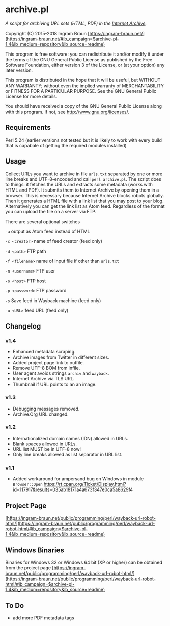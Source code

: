 # archive.pl

*A script for archiving URL sets (HTML, PDF) in the [Internet Archive](https://archive.org).*

Copyright (C) 2015-2018 Ingram Braun [https://ingram-braun.net/](https://ingram-braun.net/#ib_campaign=$archive-pl-1.4&ib_medium=repository&ib_source=readme)

This program is free software: you can redistribute it and/or modify it under the terms of the GNU General Public License as published by the Free Software Foundation, either version 3 of the License, or (at your option) any later version.

This program is distributed in the hope that it will be useful, but WITHOUT ANY WARRANTY; without even the implied warranty of MERCHANTABILITY or FITNESS FOR A PARTICULAR PURPOSE. See the GNU General Public License for more details.

You should have received a copy of the GNU General Public License along with this program. If not, see <http://www.gnu.org/licenses/>.

## Requirements

Perl 5.24 (earlier versions not tested but it is likely to work with every build that is capabale of getting the required modules installed)

## Usage

Collect URLs you want to archive in file `urls.txt` separated by one or more line breaks and UTF-8-encoded and call `perl archive.pl`. The script does to things: it fetches the URLs and extracts some metadata (works with HTML and PDF). It submits them to Internet Archive by opening them in a browser. This is necessary because Internet Archive blocks robots globally. Then it generates a HTML file with a link list that you may post to your blog. Alternatively you can get the link list as Atom feed. Regardless of the format you can upload the file on a server via FTP.

There are several optional switches

`-a` output as Atom feed instead of HTML

`-c <creator>` name of feed creator (feed only)

`-d <path>` FTP path

`-f <filename>` name of input file if other than `urls.txt`

`-n <username>` FTP user

`-o <host>` FTP host

`-p <password>` FTP password

`-s` Save feed in Wayback machine (feed only)

`-u <URL>` feed URL (feed only)

## Changelog

### v1.4

 - Enhanced metadata scraping.
 - Archive images from Twitter in different sizes.
 - Added project page link to outfile.
 - Remove UTF-8 BOM from infile.
 - User agent avoids strings `archiv` and `wayback`.
 - Internet Archive via TLS URL.
 - Thumbnail if URL points to an an image.

### v1.3

 - Debugging messages removed.
 - Archive.Org URL changed.

### v1.2

 - Internationalized domain names (IDN) allowed in URLs.
 - Blank spaces allowed in URLs.
 - URL list MUST be in UTF-8 now!
 - Only line breaks allowed as list separator in URL list.

### v1.1

 - Added workaround for ampersand bug on Windows in module `Browser::Open` <https://rt.cpan.org/Ticket/Display.html?id=117917&results=035ab18171a4a673f347e0ca5a8629f4>

## Project Page

[https://ingram-braun.net/public/programming/perl/wayback-url-robot-html/](https://ingram-braun.net/public/programming/perl/wayback-url-robot-html/#ib_campaign=$archive-pl-1.4&ib_medium=repository&ib_source=readme)

## Windows Binaries

Binaries for Windows 32 or Windows 64 bit (XP or higher) can be obtained from the project page [https://ingram-braun.net/public/programming/perl/wayback-url-robot-html/](https://ingram-braun.net/public/programming/perl/wayback-url-robot-html/#ib_campaign=$archive-pl-1.4&ib_medium=repository&ib_source=readme)

## To Do

* add more PDF metadata tags
